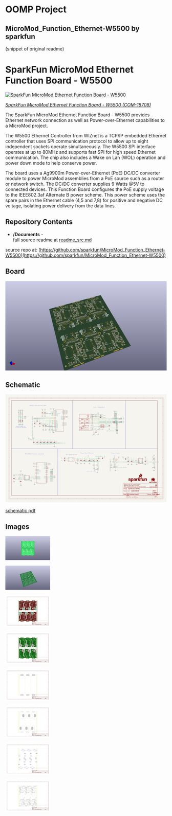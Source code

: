 # OOMP Project  
## MicroMod_Function_Ethernet-W5500  by sparkfun  
  
(snippet of original readme)  
  
SparkFun MicroMod Ethernet Function Board - W5500  
========================================  
  
[![SparkFun MicroMod Ethernet Function Board - W5500](https://cdn.sparkfun.com/assets/parts/1/8/2/4/3/18708-SparkFun_MicroMod_Ethernet_Function_Board_-_W5500-01a.jpg)](https://www.sparkfun.com/products/18708)  
  
[*SparkFun MicroMod Ethernet Function Board - W5500 (COM-18708)*](https://www.sparkfun.com/products/18708)  
  
The SparkFun MicroMod Ethernet Function Board - W5500 provides Ethernet network connection as well as Power-over-Ethernet capabilities to a MicroMod project.  
  
The W5500 Ethernet Controller from WIZnet is a TCP/IP embedded Ethernet controller that uses SPI communication protocol to allow up to eight independent sockets operate simultaneously. The W5500 SPI interface operates at up to 80MHz and supports fast SPI for high speed Ethernet communication. The chip also includes a Wake on Lan (WOL) operation and power down mode to help conserve power.  
  
The board uses a Ag9900m Power-over-Ethernet (PoE) DC/DC converter module to power MicroMod assemblies from a PoE source such as a router or network switch. The DC/DC converter supplies 9 Watts @5V to connected devices. This Function Board configures the PoE supply voltage to the IEEE802.3af Alternate B power scheme. This power scheme uses the spare pairs in the Ethernet cable (4,5 and 7,8) for positive and negative DC voltage, isolating power delivery from the data lines.  
  
Repository Contents  
-------------------  
  
* **/Documents** -   
  full source readme at [readme_src.md](readme_src.md)  
  
source repo at: [https://github.com/sparkfun/MicroMod_Function_Ethernet-W5500](https://github.com/sparkfun/MicroMod_Function_Ethernet-W5500)  
## Board  
  
[![working_3d.png](working_3d_600.png)](working_3d.png)  
## Schematic  
  
[![working_schematic.png](working_schematic_600.png)](working_schematic.png)  
  
[schematic pdf](working_schematic.pdf)  
## Images  
  
[![working_3D_bottom.png](working_3D_bottom_140.png)](working_3D_bottom.png)  
  
[![working_3D_top.png](working_3D_top_140.png)](working_3D_top.png)  
  
[![working_assembly_page_01.png](working_assembly_page_01_140.png)](working_assembly_page_01.png)  
  
[![working_assembly_page_02.png](working_assembly_page_02_140.png)](working_assembly_page_02.png)  
  
[![working_assembly_page_03.png](working_assembly_page_03_140.png)](working_assembly_page_03.png)  
  
[![working_assembly_page_04.png](working_assembly_page_04_140.png)](working_assembly_page_04.png)  
  
[![working_assembly_page_05.png](working_assembly_page_05_140.png)](working_assembly_page_05.png)  
  
[![working_assembly_page_06.png](working_assembly_page_06_140.png)](working_assembly_page_06.png)  
